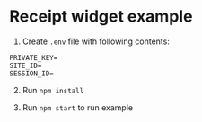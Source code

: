 # Receipt widget example

1. Create `.env` file with following contents:

```plaintext
PRIVATE_KEY=
SITE_ID=
SESSION_ID=
```

2. Run `npm install`

3. Run `npm start` to run example
